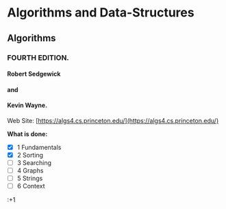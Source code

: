 # Algorithms and Data-Structures
## Algorithms 
### FOURTH EDITION. 

#### Robert Sedgewick 
####     and 
#### Kevin Wayne.

Web Site: [https://algs4.cs.princeton.edu/](https://algs4.cs.princeton.edu/)

**What is done:**
- [x] 1 Fundamentals
- [x] 2 Sorting
- [ ] 3 Searching
- [ ] 4 Graphs
- [ ] 5 Strings
- [ ] 6 Context

:+1

